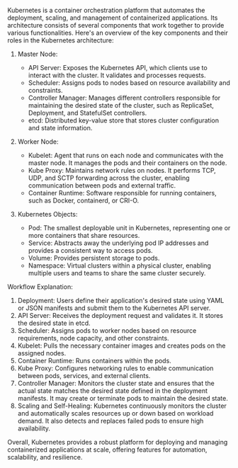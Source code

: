 Kubernetes is a container orchestration platform that automates the deployment, scaling, and management of containerized applications. Its architecture consists of several components that work together to provide various functionalities. Here's an overview of the key components and their roles in the Kubernetes architecture:

1. Master Node:
   - API Server: Exposes the Kubernetes API, which clients use to interact with the cluster. It validates and processes requests.
   - Scheduler: Assigns pods to nodes based on resource availability and constraints.
   - Controller Manager: Manages different controllers responsible for maintaining the desired state of the cluster, such as ReplicaSet, Deployment, and StatefulSet controllers.
   - etcd: Distributed key-value store that stores cluster configuration and state information.

2. Worker Node:
   - Kubelet: Agent that runs on each node and communicates with the master node. It manages the pods and their containers on the node.
   - Kube Proxy: Maintains network rules on nodes. It performs TCP, UDP, and SCTP forwarding across the cluster, enabling communication between pods and external traffic.
   - Container Runtime: Software responsible for running containers, such as Docker, containerd, or CRI-O.

3. Kubernetes Objects:
   - Pod: The smallest deployable unit in Kubernetes, representing one or more containers that share resources.
   - Service: Abstracts away the underlying pod IP addresses and provides a consistent way to access pods.
   - Volume: Provides persistent storage to pods.
   - Namespace: Virtual clusters within a physical cluster, enabling multiple users and teams to share the same cluster securely.

Workflow Explanation:
1. Deployment: Users define their application's desired state using YAML or JSON manifests and submit them to the Kubernetes API server.
2. API Server: Receives the deployment request and validates it. It stores the desired state in etcd.
3. Scheduler: Assigns pods to worker nodes based on resource requirements, node capacity, and other constraints.
4. Kubelet: Pulls the necessary container images and creates pods on the assigned nodes.
5. Container Runtime: Runs containers within the pods.
6. Kube Proxy: Configures networking rules to enable communication between pods, services, and external clients.
7. Controller Manager: Monitors the cluster state and ensures that the actual state matches the desired state defined in the deployment manifests. It may create or terminate pods to maintain the desired state.
8. Scaling and Self-Healing: Kubernetes continuously monitors the cluster and automatically scales resources up or down based on workload demand. It also detects and replaces failed pods to ensure high availability.

Overall, Kubernetes provides a robust platform for deploying and managing containerized applications at scale, offering features for automation, scalability, and resilience.
